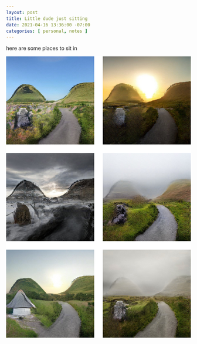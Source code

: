 ```yaml
---
layout: post
title: Little dude just sitting
date: 2021-04-16 13:36:00 -07:00
categories: [ personal, notes ]
---
```


here are some places to sit in

![places to sit in](/assets/img/2021-04-16-little-dude/collage.png)